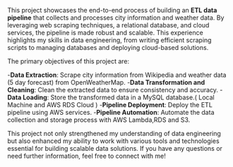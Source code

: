 This project showcases the end-to-end process of building an **ETL data pipeline** that collects and processes city information and weather data. 
By leveraging web scraping techniques, a relational database, and cloud services, the pipeline is made robust and scalable. 
This experience highlights my skills in data engineering, from writing efficient scraping scripts to managing databases and deploying cloud-based solutions.

The primary objectives of this project are:

-**Data Extraction**: Scrape city information from Wikipedia and weather data (5 day forecast) from OpenWeatherMap.
-**Data Transformation and Cleaning**: Clean the extracted data to ensure consistency and accuracy.
-**Data Loading**: Store the transformed data in a MySQL database.( Local Machine and AWS RDS Cloud ) 
-**Pipeline Deployment**: Deploy the ETL pipeline using AWS services.
-**Pipeline Automation**: Automate the data collection and storage process with AWS Lambda,RDS and S3.

This project not only strengthened my understanding of data engineering but also enhanced my ability to work with various tools and technologies essential for building scalable data solutions. 
If you have any questions or need further information, feel free to connect with me!
